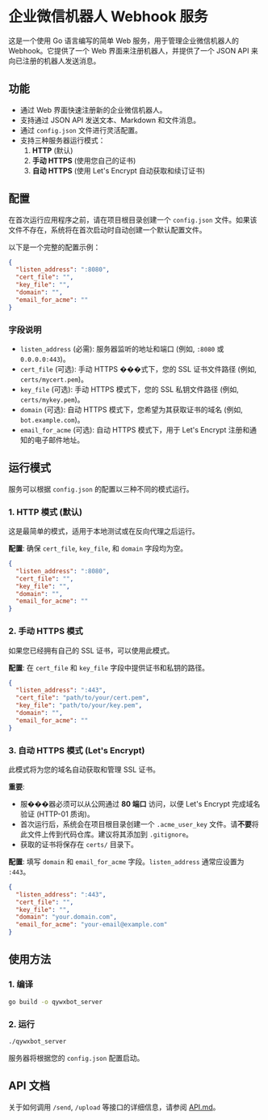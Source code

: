 # 企业微信机器人 Webhook 服务

这是一个使用 Go 语言编写的简单 Web 服务，用于管理企业微信机器人的 Webhook。它提供了一个 Web 界面来注册机器人，并提供了一个 JSON API 来向已注册的机器人发送消息。

## 功能

- 通过 Web 界面快速注册新的企业微信机器人。
- 支持通过 JSON API 发送文本、Markdown 和文件消息。
- 通过 `config.json` 文件进行灵活配置。
- 支持三种服务器运行模式：
  1.  **HTTP** (默认)
  2.  **手动 HTTPS** (使用您自己的证书)
  3.  **自动 HTTPS** (使用 Let's Encrypt 自动获取和续订证书)

## 配置

在首次运行应用程序之前，请在项目根目录创建一个 `config.json` 文件。如果该文件不存在，系统将在首次启动时自动创建一个默认配置文件。

以下是一个完整的配置示例：

```json
{
  "listen_address": ":8080",
  "cert_file": "",
  "key_file": "",
  "domain": "",
  "email_for_acme": ""
}
```

### 字段说明

- `listen_address` (必需): 服务器监听的地址和端口 (例如, `:8080` 或 `0.0.0.0:443`)。
- `cert_file` (可选): 手动 HTTPS ���式下，您的 SSL 证书文件路径 (例如, `certs/mycert.pem`)。
- `key_file` (可选): 手动 HTTPS 模式下，您的 SSL 私钥文件路径 (例如, `certs/mykey.pem`)。
- `domain` (可选): 自动 HTTPS 模式下，您希望为其获取证书的域名 (例如, `bot.example.com`)。
- `email_for_acme` (可选): 自动 HTTPS 模式下，用于 Let's Encrypt 注册和通知的电子邮件地址。

## 运行模式

服务可以根据 `config.json` 的配置以三种不同的模式运行。

### 1. HTTP 模式 (默认)

这是最简单的模式，适用于本地测试或在反向代理之后运行。

**配置**:
确保 `cert_file`, `key_file`, 和 `domain` 字段均为空。

```json
{
  "listen_address": ":8080",
  "cert_file": "",
  "key_file": "",
  "domain": "",
  "email_for_acme": ""
}
```

### 2. 手动 HTTPS 模式

如果您已经拥有自己的 SSL 证书，可以使用此模式。

**配置**:
在 `cert_file` 和 `key_file` 字段中提供证书和私钥的路径。

```json
{
  "listen_address": ":443",
  "cert_file": "path/to/your/cert.pem",
  "key_file": "path/to/your/key.pem",
  "domain": "",
  "email_for_acme": ""
}
```

### 3. 自动 HTTPS 模式 (Let's Encrypt)

此模式将为您的域名自动获取和管理 SSL 证书。

**重要**:
- 服���器必须可以从公网通过 **80 端口** 访问，以便 Let's Encrypt 完成域名验证 (HTTP-01 质询)。
- 首次运行后，系统会在项目根目录创建一个 `.acme_user_key` 文件。请**不要**将此文件上传到代码仓库。建议将其添加到 `.gitignore`。
- 获取的证书将保存在 `certs/` 目录下。

**配置**:
填写 `domain` 和 `email_for_acme` 字段。`listen_address` 通常应设置为 `:443`。

```json
{
  "listen_address": ":443",
  "cert_file": "",
  "key_file": "",
  "domain": "your.domain.com",
  "email_for_acme": "your-email@example.com"
}
```

## 使用方法

### 1. 编译

```bash
go build -o qywxbot_server
```

### 2. 运行

```bash
./qywxbot_server
```

服务器将根据您的 `config.json` 配置启动。

## API 文档

关于如何调用 `/send`, `/upload` 等接口的详细信息，请参阅 [API.md](API.md)。

